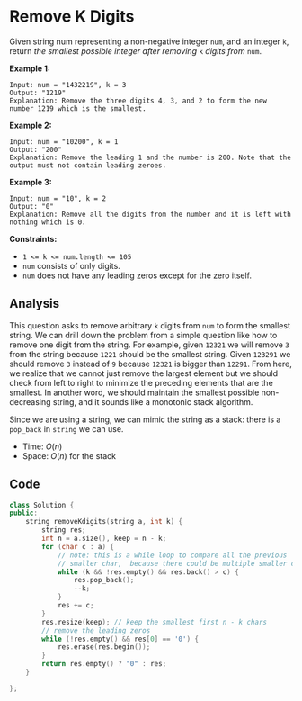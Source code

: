 # Remove K Digits

Given string num representing a non-negative integer `num`, and an integer `k`, return *the smallest possible integer after removing* `k` *digits from* `num`.

 

**Example 1:**

```
Input: num = "1432219", k = 3
Output: "1219"
Explanation: Remove the three digits 4, 3, and 2 to form the new number 1219 which is the smallest.
```

**Example 2:**

```
Input: num = "10200", k = 1
Output: "200"
Explanation: Remove the leading 1 and the number is 200. Note that the output must not contain leading zeroes.
```

**Example 3:**

```
Input: num = "10", k = 2
Output: "0"
Explanation: Remove all the digits from the number and it is left with nothing which is 0.
```

 

**Constraints:**

- `1 <= k <= num.length <= 105`
- `num` consists of only digits.
- `num` does not have any leading zeros except for the zero itself.

## Analysis

This question asks to remove arbitrary `k` digits from `num` to form the smallest string. We can drill down the problem from a simple question like how to remove one digit from the string.  For example, given `12321` we will remove `3` from the string because `1221` should be the smallest string. Given `123291` we should remove `3` instead of `9` because `12321` is bigger than `12291`. From here, we realize that we cannot just remove the largest element but we should check from left to right to minimize the preceding elements that are the smallest. In another word, we should maintain the smallest possible non-decreasing string, and it sounds like a monotonic stack algorithm. 

Since we are using a string, we can mimic the string as a stack: there is a `pop_back` in `string` we can use.

* Time: $O(n)$
* Space: $O(n)$ for the stack

## Code

```c++
class Solution {
public:
    string removeKdigits(string a, int k) {
        string res;
        int n = a.size(), keep = n - k;
        for (char c : a) {
          	// note: this is a while loop to compare all the previous 
          	// smaller char,  because there could be multiple smaller char in front of i
            while (k && !res.empty() && res.back() > c) {
                res.pop_back();
                --k;
            }	
            res += c;
        }
        res.resize(keep); // keep the smallest first n - k chars
        // remove the leading zeros
        while (!res.empty() && res[0] == '0') {
            res.erase(res.begin());
        }
        return res.empty() ? "0" : res;
    }

};
```

